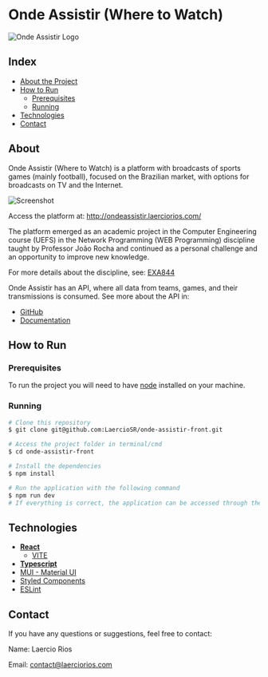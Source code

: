 # Onde Assistir (Where to Watch)

![Onde Assistir Logo](https://raw.githubusercontent.com/LaercioSR/onde-assistir-front/main/public/logo.svg)

## Index

* [About the Project](#about)
* [How to Run](#how-to-run)
  * [Prerequisites](#prerequisites)
  * [Running](#running)
* [Technologies](#technologies)
* [Contact](#contact)

## About

Onde Assistir (Where to Watch) is a platform with broadcasts of sports games (mainly football), focused on the Brazilian market, with options for broadcasts on TV and the Internet.

![Screenshot](https://raw.githubusercontent.com/LaercioSR/onde-assistir-front/main/public/screenshot.png)

Access the platform at: <http://ondeassistir.laerciorios.com/>

The platform emerged as an academic project in the Computer Engineering course (UEFS) in the Network Programming (WEB Programming) discipline taught by Professor João Rocha and continued as a personal challenge and an opportunity to improve new knowledge.

For more details about the discipline, see: [EXA844](https://sites.google.com/a/ecomp.uefs.br/joao/home/courses/exa844)

Onde Assistir has an API, where all data from teams, games, and their transmissions is consumed. See more about the API in:

* [GitHub](https://github.com/LaercioSR/onde-assistir-api)
* [Documentation](http://ondeassistir.laerciorios.com/api/docs)

## How to Run

### Prerequisites

To run the project you will need to have [node](https://nodejs.dev/) installed on your machine.

### Running

```bash
# Clone this repository
$ git clone git@github.com:LaercioSR/onde-assistir-front.git

# Access the project folder in terminal/cmd
$ cd onde-assistir-front

# Install the dependencies
$ npm install

# Run the application with the following command
$ npm run dev
# If everything is correct, the application can be accessed through the URL http://localhost:5173
```

## Technologies

* [**React**](https://react.dev/)
  * [VITE](https://vitejs.dev/)
* [**Typescript**](https://www.typescriptlang.org/)
* [MUI - Material UI](https://mui.com/)
* [Styled Components](https://styled-components.com/)
* [ESLint](https://eslint.org/)

## Contact

If you have any questions or suggestions, feel free to contact:

Name: Laercio Rios

Email: [contact@laerciorios.com](mailto:contact@laerciorios.com)
